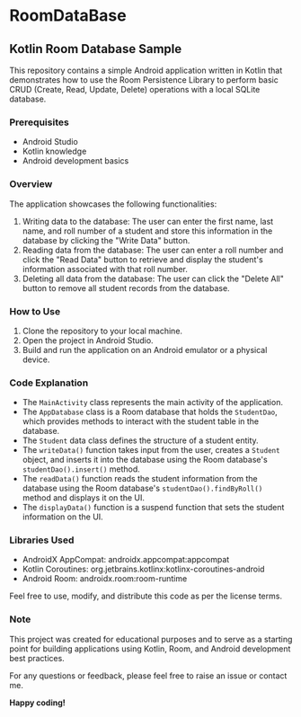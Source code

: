 
# RoomDataBase
## Kotlin Room Database Sample

This repository contains a simple Android application written in Kotlin that demonstrates how to use the Room Persistence Library to perform basic CRUD (Create, Read, Update, Delete) operations with a local SQLite database.

### Prerequisites
- Android Studio
- Kotlin knowledge
- Android development basics

### Overview
The application showcases the following functionalities:
1. Writing data to the database: The user can enter the first name, last name, and roll number of a student and store this information in the database by clicking the "Write Data" button.
2. Reading data from the database: The user can enter a roll number and click the "Read Data" button to retrieve and display the student's information associated with that roll number.
3. Deleting all data from the database: The user can click the "Delete All" button to remove all student records from the database.

### How to Use
1. Clone the repository to your local machine.
2. Open the project in Android Studio.
3. Build and run the application on an Android emulator or a physical device.

### Code Explanation
- The `MainActivity` class represents the main activity of the application.
- The `AppDatabase` class is a Room database that holds the `StudentDao`, which provides methods to interact with the student table in the database.
- The `Student` data class defines the structure of a student entity.
- The `writeData()` function takes input from the user, creates a `Student` object, and inserts it into the database using the Room database's `studentDao().insert()` method.
- The `readData()` function reads the student information from the database using the Room database's `studentDao().findByRoll()` method and displays it on the UI.
- The `displayData()` function is a suspend function that sets the student information on the UI.

### Libraries Used
- AndroidX AppCompat: androidx.appcompat:appcompat
- Kotlin Coroutines: org.jetbrains.kotlinx:kotlinx-coroutines-android
- Android Room: androidx.room:room-runtime



Feel free to use, modify, and distribute this code as per the license terms.

### Note
This project was created for educational purposes and to serve as a starting point for building applications using Kotlin, Room, and Android development best practices.

For any questions or feedback, please feel free to raise an issue or contact me.

**Happy coding!**
